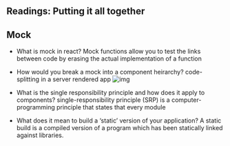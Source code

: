 ## Readings: Putting it all together

## Mock 

- What is mock in react?
Mock functions allow you to test the links between code by erasing the actual implementation of a function

- How would you break a mock into a component heirarchy?
code-splitting in a server rendered app
![img](https://image.slidesharecdn.com/5otyxvctmo17mwwg9tpe-signature-b3cb803483589fcfdfab2151355b3b43eb21fac6d43305da6c7e00f9f2e268d1-poli-170717035714/95/thinking-in-react-4-638.jpg?cb=1500263883)

- What is the single responsibility principle and how does it apply to components?
 single-responsibility principle (SRP) is a computer-programming principle that states that every module

 - What does it mean to build a ‘static’ version of your application?
 A static build is a compiled version of a program which has been statically linked against libraries.

